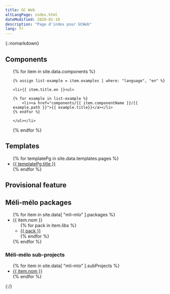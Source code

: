 ```yaml
---
title: GC Web
altLangPage: index.html
dateModified: 2020-01-10
description: "Page d'index pour GCWeb"
lang: fr
---
```

{::nomarkdown}
<h2>Components</h2>

<ul>
{% for item in site.data.components %}

	{% assign list-example = item.examples | where: "language", "en" %}

	<li>{{ item.title.en }}<ul>

	{% for example in list-example %}
		<li><a href="components/{{ item.componentName }}/{{ example.path }}">{{ example.title}}</a></li>
	{% endfor %}
	
	</ul></li>
{% endfor %}
</ul>

<h2>Templates</h2>
<ul>
{% for templatePg in site.data.templates.pages %}
	<li><a href="templates/{{ templatePg.url }}">{{ templatePg.title }}</a></li>
{% endfor %}
</ul>


<h2>Provisional feature</h2>

<h2>Méli-mélo packages</h2>
<ul>
{% for item in site.data[ "mli-mlo" ].packages %}
	<li>{{ item.nom }}
		<ul>
		{% for pack in item.libs %}
			<li><a href="méli-mélo/demos/{{ item.nom }}/{{ pack }}/">{{ pack }}</a></li>
		{% endfor %}
		</ul>
	</li>
{% endfor %}
</ul>


<h3>Méli-mélo sub-projects</h3>
<ul>
{% for item in site.data[ "mli-mlo" ].subProjects %}
	<li><a href="méli-mélo/{{ item.nom }}/{{ item.mainpage }}">{{ item.nom }}</a></li>
{% endfor %}
</ul>


{:/}
